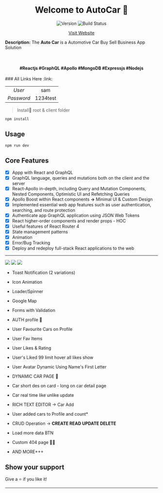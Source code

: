 <h1 align="center">Welcome to AutoCar 👋</h1>
<p align="center">
  <img alt="Version" src="https://img.shields.io/badge/version-1.0.0-blue.svg?cacheSeconds=2592000" />
    <img src="https://camo.githubusercontent.com/e13276d25e087473204c677751e4d9b9b6ea5fbd/68747470733a2f2f7365637572652e7472617669732d63692e6f72672f61757468302f6e6f64652d6a736f6e776562746f6b656e2e7376673f6272616e63683d6d6173746572" alt="Build Status" style="max-width:100%;">
</p>
<p align="center">
<a  href="https://automotive-app.herokuapp.com/">Visit Website</a>
</p

> **Description:** The **Auto Car** is a Automotive Car Buy Sell  Business App Solution

​                 

<h4 align="center"> #Reactjs #GraphQL #Apollo #MongoDB #Expressjs #Nodejs </h4>
### All Links Here :link:

|            |          |
| :--------: | :------: |
|   *User*   |   sam    |
| *Password* | 1234test |

> Install:saxophone: root & client folder

```sh
npm install
```

## Usage

```sh
npm run dev
```

## Core Features

- [x] Appp with React and GraphQL
- [x] GraphQL language, queries and mutations both on the client and the server
- [x] React-Apollo in-depth, including Query and Mutation Components, Nested Components, Optimistic UI and Refetching Queries
- [x] Apollo Boost within React components **->** Minimal UI & Custom Design
- [x] Implemented essential web app features such as user authentication, searching, and route protection
- [x] Authenticate app GraphQL application using JSON Web Tokens
- [x] React higher-order components and render props - HOC
- [x] Useful features of React Router 4
- [x] State management patterns
- [x] Animation 
- [x] Error/Bug Tracking
- [x] Deploy and redeploy full-stack React applications to the web

------

![](./IMG/1.jpg)
![](./IMG/2.jpg)
![](./IMG/3.jpg)

- Toast Notification (2 variations)

- Icon Animation

- Loader/Spinner

- Google Map

- Forms with Validation

- AUTH profile 🔐

- User Favourite Cars on Profile

- User Fav Items 

- User Likes & Rating

- User's Liked 99 limit hover all likes show

- User Avatar Dynamic Using Name's First Letter

- DYNAMIC CAR PAGE 🚗

- Car short des on card - long on car detail page

- Car real time like unlike update

- RICH TEXT EDITOR -> Car Add

- User added cars to Profile and count*

- CRUD Operation -> **CREATE READ UPDATE DELETE**

- Load more data BTN

- Custom 404 page 🤦‍♀️

- AND MORE+++

  

## Show your support

Give a ⭐️ if you like it!

***
